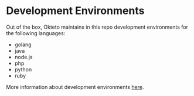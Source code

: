 # Development Environments

Out of the box, Okteto maintains in this repo development environments for the following languages:

- golang
- java
- node.js
- php
- python
- ruby

More information about development environments [here](https://okteto.com/docs/reference/development-environment/index.html).